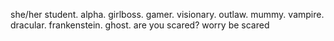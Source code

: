 she/her
student. alpha. girlboss. gamer. visionary. outlaw. mummy. vampire. dracular. frankenstein. ghost. are you scared? worry be scared

